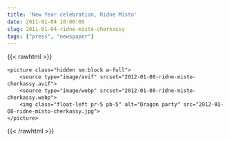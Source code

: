 ```yaml
---
title: 'New Year celebration, Ridne Misto'
date: 2011-01-04 18:00:00
slug: 2011-01-04-ridne-misto-cherkassy
tags: ["press", "newspaper"]
---
```


{{< rawhtml >}}

    <picture class="hidden sm:block w-full">
        <source type="image/avif" srcset="2012-01-08-ridne-misto-cherkassy.avif">
        <source type="image/webp" srcset="2012-01-08-ridne-misto-cherkassy.webp">
        <img class="float-left pr-5 pb-5" alt="Dragon party" src="2012-01-08-ridne-misto-cherkassy.jpg">
    </picture>

{{< /rawhtml >}}